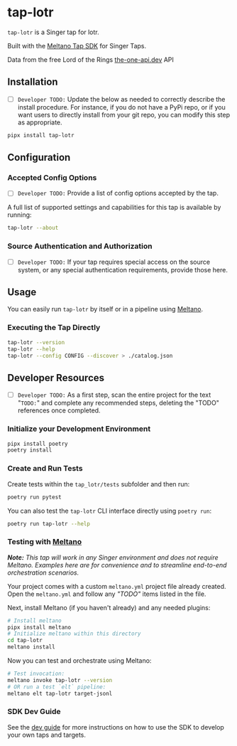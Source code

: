 # tap-lotr

`tap-lotr` is a Singer tap for lotr.

Built with the [Meltano Tap SDK](https://sdk.meltano.com) for Singer Taps.

Data from the free Lord of the Rings [the-one-api.dev](https://the-one-api.dev/documentation) API

## Installation

- [ ] `Developer TODO:` Update the below as needed to correctly describe the install procedure. For instance, if you do not have a PyPi repo, or if you want users to directly install from your git repo, you can modify this step as appropriate.

```bash
pipx install tap-lotr
```

## Configuration

### Accepted Config Options

- [ ] `Developer TODO:` Provide a list of config options accepted by the tap.

A full list of supported settings and capabilities for this
tap is available by running:

```bash
tap-lotr --about
```

### Source Authentication and Authorization

- [ ] `Developer TODO:` If your tap requires special access on the source system, or any special authentication requirements, provide those here.

## Usage

You can easily run `tap-lotr` by itself or in a pipeline using [Meltano](https://meltano.com/).

### Executing the Tap Directly

```bash
tap-lotr --version
tap-lotr --help
tap-lotr --config CONFIG --discover > ./catalog.json
```

## Developer Resources

- [ ] `Developer TODO:` As a first step, scan the entire project for the text "`TODO:`" and complete any recommended steps, deleting the "TODO" references once completed.

### Initialize your Development Environment

```bash
pipx install poetry
poetry install
```

### Create and Run Tests

Create tests within the `tap_lotr/tests` subfolder and
  then run:

```bash
poetry run pytest
```

You can also test the `tap-lotr` CLI interface directly using `poetry run`:

```bash
poetry run tap-lotr --help
```

### Testing with [Meltano](https://www.meltano.com)

_**Note:** This tap will work in any Singer environment and does not require Meltano.
Examples here are for convenience and to streamline end-to-end orchestration scenarios._

Your project comes with a custom `meltano.yml` project file already created. Open the `meltano.yml` and follow any _"TODO"_ items listed in
the file.

Next, install Meltano (if you haven't already) and any needed plugins:

```bash
# Install meltano
pipx install meltano
# Initialize meltano within this directory
cd tap-lotr
meltano install
```

Now you can test and orchestrate using Meltano:

```bash
# Test invocation:
meltano invoke tap-lotr --version
# OR run a test `elt` pipeline:
meltano elt tap-lotr target-jsonl
```

### SDK Dev Guide

See the [dev guide](https://sdk.meltano.com/en/latest/dev_guide.html) for more instructions on how to use the SDK to 
develop your own taps and targets.
